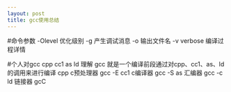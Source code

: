 ```yaml
---
layout: post
title: gcc使用总结
---
```


#命令参数
-Olevel 优化级别
-g 产生调试消息
-o 输出文件名
-v verbose 编译过程详情

#个人对gcc cpp cc1 as ld 理解
gcc 就是一个编译前段通过对cpp、cc1、as、ld的调用来进行编译
cpp c预处理器 gcc -E
cc1 c编译器 gcc -S
as 汇编器 gcc -c
ld 链接器  gcC
